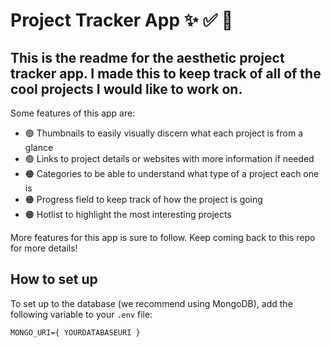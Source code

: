 # Project Tracker App :sparkles: :white_check_mark: :yarn:

## This is the readme for the aesthetic project tracker app. I made this to keep track of all of the cool projects I would like to work on.

Some features of this app are:

- :green_circle: Thumbnails to easily visually discern what each project is from a glance
- :green_circle: Links to project details or websites with more information if needed
- :orange_circle: Categories to be able to understand what type of a project each one is
- :orange_circle: Progress field to keep track of how the project is going
- :orange_circle: Hotlist to highlight the most interesting projects

More features for this app is sure to follow. Keep coming back to this repo for more details!

## How to set up

To set up to the database (we recommend using MongoDB), add the following variable to your `.env` file:

`MONGO_URI={ YOURDATABASEURI }`
